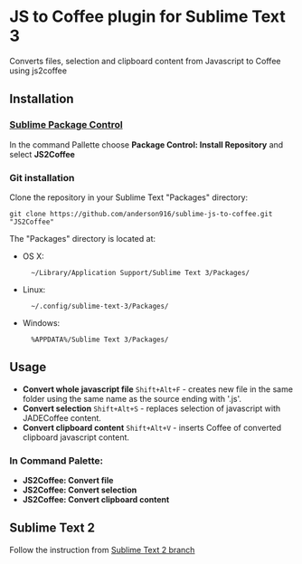 # JS to Coffee plugin for Sublime Text 3

Converts files, selection and clipboard content from Javascript to Coffee using js2coffee

## Installation

### [Sublime Package Control](http://wbond.net/sublime_packages/package_control)

In the command Pallette choose **Package Control: Install Repository** and select **JS2Coffee**

### Git installation

Clone the repository in your Sublime Text "Packages" directory:

    git clone https://github.com/anderson916/sublime-js-to-coffee.git "JS2Coffee"

The "Packages" directory is located at:

* OS X:

        ~/Library/Application Support/Sublime Text 3/Packages/

* Linux:

        ~/.config/sublime-text-3/Packages/

* Windows:

        %APPDATA%/Sublime Text 3/Packages/

## Usage

* **Convert whole javascript file** `Shift+Alt+F` - creates new file in the same folder using the same name as the source ending with '.js'.
* **Convert selection** `Shift+Alt+S` - replaces selection of javascript with JADECoffee content.
* **Convert clipboard content** `Shift+Alt+V` - inserts Coffee of converted clipboard javascript content.

### In Command Palette:

* **JS2Coffee: Convert file**
* **JS2Coffee: Convert selection**
* **JS2Coffee: Convert clipboard content**

## Sublime Text 2

Follow the instruction from [Sublime Text 2 branch](https://github.com/pavelpachkovskij/sublime-js-to-coffee/tree/SublimeText2)
